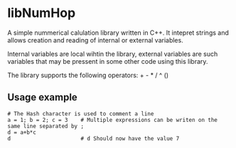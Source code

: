 # libNumHop

A simple nummerical calulation library written in C++.
It intepret strings and allows creation and reading of internal or external variables.

Internal variables are local wihtin the library, external variables are such variables that may be pressent in some other code using this library.

The library supports the following operators: + - * / ^ ()

## Usage example

```
# The Hash character is used to comment a line
a = 1; b = 2; c = 3    # Multiple expressions can be writen on the same line separated by ;
d = a+b*c
d                      # d Should now have the value 7
```

